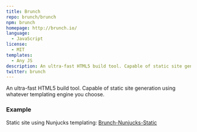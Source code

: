 ```yaml
---
title: Brunch
repo: brunch/brunch
npm: brunch
homepage: http://brunch.io/
language:
  - JavaScript
license:
  - MIT
templates:
  - Any JS
description: An ultra-fast HTML5 build tool. Capable of static site generation.
twitter: brunch
---
```


An ultra-fast HTML5 build tool. Capable of static site generation using whatever
templating engine you choose.

### Example

Static site using Nunjucks templating:
[Brunch-Nunjucks-Static](https://github.com/gcallsen/brunch-nunjucks-static)
